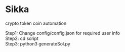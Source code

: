 # Sikka 
crypto token coin automation  

Step1: Change config/config.json for required user info \
Step2: cd script  \
Step3: python3 generateSol.py
